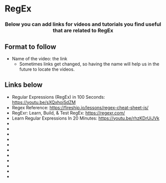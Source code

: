 # RegEx

<p align="center">
  <h3 align="center">Below you can add links for videos and tutorials you find useful that are related to RegEx</h3></p>


## Format to follow
* Name of the video: the link
  * Sometimes links get changed, so having the name will help us in the future to locate the videos.


## Links below

* Regular Expressions (RegEx) in 100 Seconds: https://youtu.be/sXQxhojSdZM
* Regex Reference: https://fireship.io/lessons/regex-cheat-sheet-js/
* RegExr: Learn, Build, & Test RegEx: https://regexr.com/
* Learn Regular Expressions In 20 Minutes: https://youtu.be/rhzKDrUiJVk
* 
* 
* 
* 
* 
* 
* 
* 
* 
* 
* 

